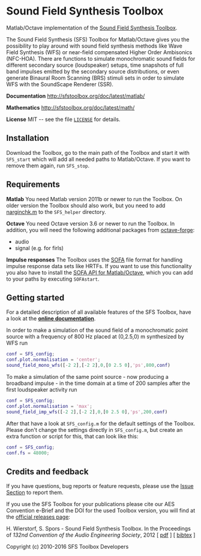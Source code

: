 Sound Field Synthesis Toolbox
=============================

Matlab/Octave implementation of the [Sound Field Synthesis
Toolbox](http://sfstoolbox.org).

The Sound Field Synthesis (SFS) Toolbox for Matlab/Octave gives you the
possibility to play around with sound field synthesis methods like Wave Field
Synthesis (WFS) or near-field compensated Higher Order Ambisonics (NFC-HOA).
There are functions to simulate monochromatic sound fields for different secondary
source (loudspeaker) setups, time snapshots of full band impulses emitted by the
secondary source distributions, or even generate Binaural Room Scanning (BRS)
stimuli sets in order to simulate WFS with the SoundScape Renderer (SSR).

**Documentation**
http://sfstoolbox.org/doc/latest/matlab/

**Mathematics**
http://sfstoolbox.org/doc/latest/math/

**License**
MIT -- see the file [`LICENSE`](LICENSE) for details.


Installation
------------

Download the Toolbox, go to the main path of the Toolbox and start it with
<code>SFS_start</code> which will add all needed paths to Matlab/Octave.  If
you want to remove them again, run <code>SFS_stop</code>.


Requirements
------------

**Matlab**
You need Matlab version 2011b or newer to run the Toolbox.
On older version the Toolbox should also work, but you need to add
[narginchk.m](http://gist.github.com/hagenw/5642886) to the
<code>SFS_helper</code>
directory.

**Octave**
You need Octave version 3.6 or newer to run the Toolbox. In addition,
you will need the following additional packages from
[octave-forge](http://octave.sourceforge.net/):
* audio
* signal (e.g. for firls)

**Impulse responses**
The Toolbox uses the [SOFA](http://sofaconventions.org/) file format for
handling impulse response data sets like HRTFs. If you want to use this
functionality you also have to install the [SOFA API for
Matlab/Octave](https://github.com/sofacoustics/API_MO), which you can add to
your paths by executing `SOFAstart`.


Getting started
---------------

For a detailed description of all available features of the SFS Toolbox, have a
look at the [**online documentation**](http://sfstoolbox.org/doc/latest/matlab/).

In order to make a simulation of the sound field of a monochromatic point source
with a frequency of 800 Hz placed at (0,2.5,0) m synthesized by WFS run

```Matlab
conf = SFS_config;
conf.plot.normalisation = 'center';
sound_field_mono_wfs([-2 2],[-2 2],0,[0 2.5 0],'ps',800,conf)
```

To make a simulation of the same point source - now producing a broadband
impulse - in the time domain at a time of
200 samples after the first loudspeaker activity run

```Matlab
conf = SFS_config;
conf.plot.normalisation = 'max';
sound_field_imp_wfs([-2 2],[-2 2],0,[0 2.5 0],'ps',200,conf)
```

After that have a look at <code>SFS_config.m</code> for the default settings of
the Toolbox.  Please don't change the settings directly in
<code>SFS_config.m</code>, but create an extra function or script for this, that
can look like this:

```Matlab
conf = SFS_config;
conf.fs = 48000;
```


Credits and feedback
-------------------

If you have questions, bug reports or feature requests, please use the [Issue
Section](https://github.com/sfstoolbox/sfs/issues) to report them.

If you use the SFS Toolbox for your publications please cite our AES Convention
e-Brief and the DOI for the used Toolbox version, you will find at the [official
releases page](https://github.com/sfstoolbox/sfs/releases):  

H. Wierstorf, S. Spors - Sound Field Synthesis Toolbox.
In the Proceedings of *132nd Convention of the
Audio Engineering Society*, 2012
[ [pdf](http://audio.qu.tu-berlin.de/wp-content/uploads/publications/2012/wierstorf2012_SFS_toolbox_AES.pdf) ]
[ [bibtex](http://sfstoolbox.org/files/aes132_paper.bib) ]

Copyright (c) 2010-2016 SFS Toolbox Developers
